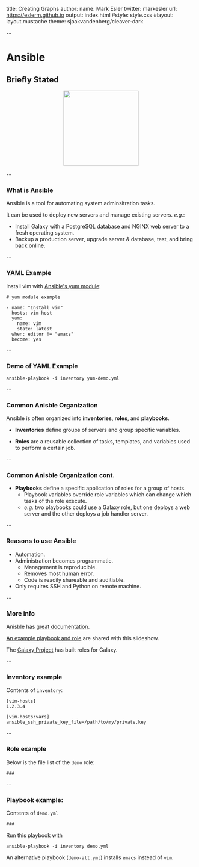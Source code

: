 title: Creating Graphs
author:
  name: Mark Esler
  twitter: markesler
  url: https://eslerm.github.io
output: index.html
#style: style.css
#layout: layout.mustache
theme: sjaakvandenberg/cleaver-dark

--

# Ansible
## Briefly Stated

<center><img src="https://raw.githubusercontent.com/eslerm/slides-ansible-briefly_stated/master/qr.gif" style="width: 200px;"/></center>

--

### What is Ansible

Ansible is a tool for automating system adminsitration tasks.

It can be used to deploy new servers and manage existing servers. *e.g.*:
- Install Galaxy with a PostgreSQL database and NGINX web server to a fresh operating system.
- Backup a production server, upgrade server & database, test, and bring back online.

--

### YAML Example

Install vim with [Ansible's yum module](https://docs.ansible.com/ansible/latest/modules/yum_module.html):

```
# yum module example

- name: "Install vim"
  hosts: vim-host
  yum:
    name: vim
    state: latest
  when: editor != "emacs"
  become: yes
```

--

### Demo of YAML Example

```
ansible-playbook -i inventory yum-demo.yml
```

--

### Common Anisble Organization

Ansible is often organized into **inventories**, **roles**, and **playbooks**.
- **Inventories** define groups of servers and group specific variables.

- **Roles** are a reusable collection of tasks, templates, and variables used to perform a certain job.

--

### Common Anisble Organization **cont.**

- **Playbooks** define a specific application of roles for a group of hosts.
  - Playbook variables override role variables which can change which tasks of the role execute.
  - *e.g.* two playbooks could use a Galaxy role, but one deploys a web server and the other deploys a job handler server.

--

### Reasons to use Ansible

- Automation.
- Administration becomes programmatic.
  - Management is reproducible.
  - Removes most human error.
  - Code is readily shareable and auditiable.
- Only requires SSH and Python on remote machine.

--

### More info

Anisble has [great documentation](#).

[An example playbook and role](#) are shared with this slideshow.

The [Galaxy Project](#) has built roles for Galaxy.

--

### Inventory example

Contents of `inventory`:

```
[vim-hosts]
1.2.3.4

[vim-hosts:vars]
ansible_ssh_private_key_file=/path/to/my/private.key
```

--

### Role example

Below is the file list of the `demo` role:
```
###
```

--

### Playbook example:

Contents of `demo.yml`
```
###
```

Run this playbook with
```
ansible-playbook -i inventory demo.yml
```

An alternative playbook (`demo-alt.yml`) installs `emacs` instead of `vim`.
